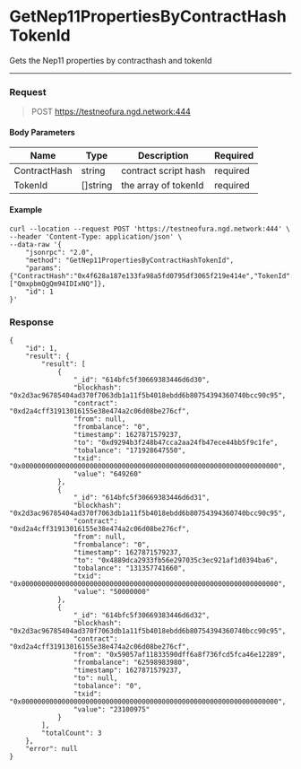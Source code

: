 # GetNep11PropertiesByContractHashTokenId
Gets the Nep11 properties by contracthash and tokenId
<hr>

### Request

> POST https://testneofura.ngd.network:444

#### Body Parameters

|    Name    | Type | Description | Required |
| ---------- | --- |    ------    | ----|
| ContractHash     | string|  contract script hash| required|
| TokenId   | []string| the array of tokenId| required|


#### Example
```
curl --location --request POST 'https://testneofura.ngd.network:444' \
--header 'Content-Type: application/json' \
--data-raw '{  
    "jsonrpc": "2.0",
    "method": "GetNep11PropertiesByContractHashTokenId",
    "params": {"ContractHash":"0x4f628a187e133fa98a5fd0795df3065f219e414e","TokenId":["QmxpbmQgQm94IDIxNQ"]},
    "id": 1
}'
```
### Response
```json5
{
    "id": 1,
    "result": {
        "result": [
            {
                "_id": "614bfc5f30669383446d6d30",
                "blockhash": "0x2d3ac96785404ad370f7063db1a11f5b4018ebdd6b80754394360740bcc90c95",
                "contract": "0xd2a4cff31913016155e38e474a2c06d08be276cf",
                "from": null,
                "frombalance": "0",
                "timestamp": 1627871579237,
                "to": "0xd9294b3f248b47cca2aa24fb47ece44bb5f9c1fe",
                "tobalance": "171928647550",
                "txid": "0x0000000000000000000000000000000000000000000000000000000000000000",
                "value": "649260"
            },
            {
                "_id": "614bfc5f30669383446d6d31",
                "blockhash": "0x2d3ac96785404ad370f7063db1a11f5b4018ebdd6b80754394360740bcc90c95",
                "contract": "0xd2a4cff31913016155e38e474a2c06d08be276cf",
                "from": null,
                "frombalance": "0",
                "timestamp": 1627871579237,
                "to": "0x4889dca2933fb56e297035c3ec921af1d0394ba6",
                "tobalance": "131357741660",
                "txid": "0x0000000000000000000000000000000000000000000000000000000000000000",
                "value": "50000000"
            },
            {
                "_id": "614bfc5f30669383446d6d32",
                "blockhash": "0x2d3ac96785404ad370f7063db1a11f5b4018ebdd6b80754394360740bcc90c95",
                "contract": "0xd2a4cff31913016155e38e474a2c06d08be276cf",
                "from": "0x59057af11833590dff6a8f736fcd5fca46e12289",
                "frombalance": "62598983980",
                "timestamp": 1627871579237,
                "to": null,
                "tobalance": "0",
                "txid": "0x0000000000000000000000000000000000000000000000000000000000000000",
                "value": "23100975"
            }
        ],
        "totalCount": 3
    },
    "error": null
}
```
